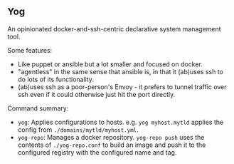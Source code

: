 ## Yog

An opinionated docker-and-ssh-centric declarative system management tool.

Some features:
* Like puppet or ansible but a lot smaller and focused on docker.
* "agentless" in the same sense that ansible is, in that it (ab)uses ssh to do lots of its functionality.
* (ab)uses ssh as a poor-person's Envoy - it prefers to tunnel traffic over ssh even if it could otherwise just hit the port directly.

Command summary:

* `yog`: Applies configurations to hosts. e.g. `yog myhost.mytld` applies the config from `./domains/mytld/myhost.yml`.
* `yog-repo`: Manages a docker repository. `yog-repo push` uses the contents of `./yog-repo.conf` to build an image and push it to the configured registry with the configured name and tag.
